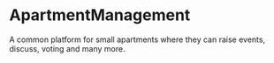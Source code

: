 # ApartmentManagement
A common platform for small apartments where they can raise events, discuss, voting and many more. 
